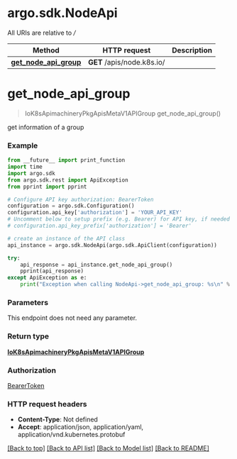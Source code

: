 # argo.sdk.NodeApi

All URIs are relative to */*

Method | HTTP request | Description
------------- | ------------- | -------------
[**get_node_api_group**](NodeApi.md#get_node_api_group) | **GET** /apis/node.k8s.io/ | 

# **get_node_api_group**
> IoK8sApimachineryPkgApisMetaV1APIGroup get_node_api_group()



get information of a group

### Example
```python
from __future__ import print_function
import time
import argo.sdk
from argo.sdk.rest import ApiException
from pprint import pprint

# Configure API key authorization: BearerToken
configuration = argo.sdk.Configuration()
configuration.api_key['authorization'] = 'YOUR_API_KEY'
# Uncomment below to setup prefix (e.g. Bearer) for API key, if needed
# configuration.api_key_prefix['authorization'] = 'Bearer'

# create an instance of the API class
api_instance = argo.sdk.NodeApi(argo.sdk.ApiClient(configuration))

try:
    api_response = api_instance.get_node_api_group()
    pprint(api_response)
except ApiException as e:
    print("Exception when calling NodeApi->get_node_api_group: %s\n" % e)
```

### Parameters
This endpoint does not need any parameter.

### Return type

[**IoK8sApimachineryPkgApisMetaV1APIGroup**](IoK8sApimachineryPkgApisMetaV1APIGroup.md)

### Authorization

[BearerToken](../README.md#BearerToken)

### HTTP request headers

 - **Content-Type**: Not defined
 - **Accept**: application/json, application/yaml, application/vnd.kubernetes.protobuf

[[Back to top]](#) [[Back to API list]](../README.md#documentation-for-api-endpoints) [[Back to Model list]](../README.md#documentation-for-models) [[Back to README]](../README.md)

